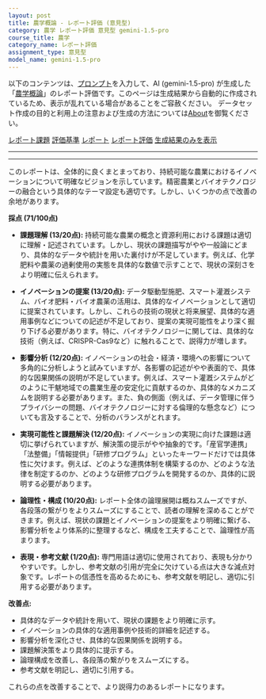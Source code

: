 ```yaml
---
layout: post
title: 農学概論 - レポート評価 (意見型)
category: 農学 レポート評価 意見型 gemini-1.5-pro
course_title: 農学
category_name: レポート評価
assignment_type: 意見型
model_name: gemini-1.5-pro
---
```


以下のコンテンツは、[プロンプト](https://github.com/takedatoshiyuki/synthetic_assignments/tree/main/generated/農学/gemini-1.5-pro/prompt_レポート評価-意見型.md)を入力して、AI (gemini-1.5-pro) が生成した「[農学概論](/contents/農学/)」のレポート評価です。このページは生成結果から自動的に作成されているため、表示が乱れている場合があることをご容赦ください。
データセット作成の目的と利用上の注意および生成の方法については[About](/About)を御覧ください。

[レポート課題](../レポート課題-意見型)
[評価基準](../評価基準-意見型)
[レポート](../レポート-意見型)
[レポート評価](../レポート評価-意見型)
[生成結果のみを表示](https://github.com/takedatoshiyuki/synthetic_assignments/tree/main/generated/農学/gemini-1.5-pro/レポート評価-意見型.md)
  

***
***
  
このレポートは、全体的に良くまとまっており、持続可能な農業におけるイノベーションについて明確なビジョンを示しています。精密農業とバイオテクノロジーの融合という具体的なテーマ設定も適切です。しかし、いくつかの点で改善の余地があります。

**採点 (71/100点)**

* **課題理解 (13/20点):** 持続可能な農業の概念と資源利用における課題は適切に理解・記述されています。しかし、現状の課題描写がやや一般論にどまり、具体的なデータや統計を用いた裏付けが不足しています。例えば、化学肥料や農薬の過剰使用の実態を具体的な数値で示すことで、現状の深刻さをより明確に伝えられます。

* **イノベーションの提案 (13/20点):** データ駆動型施肥、スマート灌漑システム、バイオ肥料・バイオ農薬の活用は、具体的なイノベーションとして適切に提案されています。しかし、これらの技術の現状と将来展望、具体的な適用事例などについての記述が不足しており、提案の実現可能性をより深く掘り下げる必要があります。特に、バイオテクノロジーに関しては、具体的な技術（例えば、CRISPR-Cas9など）に触れることで、説得力が増します。

* **影響分析 (12/20点):** イノベーションの社会・経済・環境への影響について多角的に分析しようと試みていますが、各影響の記述がやや表面的で、具体的な因果関係の説明が不足しています。例えば、スマート灌漑システムがどのように干魃地域での農業生産の安定化に貢献するのか、具体的なメカニズムを説明する必要があります。また、負の側面（例えば、データ管理に伴うプライバシーの問題、バイオテクノロジーに対する倫理的な懸念など）についても言及することで、分析のバランスがとれます。

* **実現可能性と課題解決 (12/20点):** イノベーションの実現に向けた課題は適切に挙げられていますが、解決策の提示がやや抽象的です。「産官学連携」「法整備」「情報提供」「研修プログラム」といったキーワードだけでは具体性に欠けます。例えば、どのような連携体制を構築するのか、どのような法律を制定するのか、どのような研修プログラムを開発するのか、具体的に説明する必要があります。

* **論理性・構成 (10/20点):** レポート全体の論理展開は概ねスムーズですが、各段落の繋がりをよりスムーズにすることで、読者の理解を深めることができます。例えば、現状の課題とイノベーションの提案をより明確に繋げる、影響分析をより体系的に整理するなど、構成を工夫することで、論理性が高まります。

* **表現・参考文献 (1/20点):** 専門用語は適切に使用されており、表現も分かりやすいです。しかし、参考文献の引用が完全に欠けている点は大きな減点対象です。レポートの信憑性を高めるためにも、参考文献を明記し、適切に引用する必要があります。

**改善点:**

* 具体的なデータや統計を用いて、現状の課題をより明確に示す。
* イノベーションの具体的な適用事例や技術的詳細を記述する。
* 影響分析を深化させ、具体的な因果関係を説明する。
* 課題解決策をより具体的に提示する。
* 論理構成を改善し、各段落の繋がりをスムーズにする。
* 参考文献を明記し、適切に引用する。


これらの点を改善することで、より説得力のあるレポートになります。
